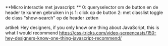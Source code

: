 **Micro interactie met javascript: **
0: queryselector om de button en de header te kunnen gebruiken in js
1: click op de button
2: met classlist toggle de class "show-search" op de header zetten


artikel: Hey designers, if you only know one thing about JavaScript, this is what I would recommend 
https://css-tricks.com/video-screencasts/150-hey-designers-know-one-thing-javascript-recommend/


